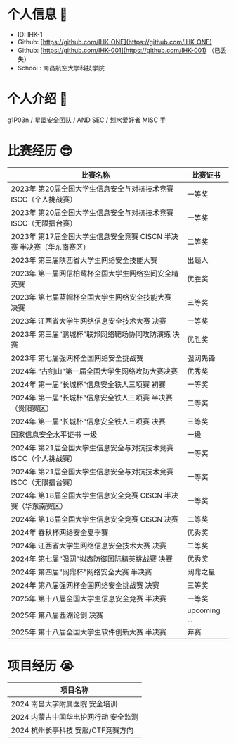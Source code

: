 # 个人信息 👋
+ ID: IHK-1
+ Github: [https://github.com/IHK-ONE](https://github.com/IHK-ONE)
+ Github: [https://github.com/IHK-001](https://github.com/IHK-001) （已丢失）
+ School : 南昌航空大学科技学院

# 个人介绍 🧐
g1P03n / 星盟安全团队 / AND SEC / 划水爱好者 MISC 手

# 比赛经历 😎
| 比赛名称 | 比赛证书 |
| --- | --- |
| 2023年 第20届全国大学生信息安全与对抗技术竞赛 ISCC（个人挑战赛） | 一等奖 |
| 2023年 第20届全国大学生信息安全与对抗技术竞赛 ISCC（无限擂台赛） | 一等奖 |
| 2023年 第17届全国大学生信息安全竞赛 CISCN 半决赛 半决赛（华东南赛区） | 二等奖 |
| 2023年 第三届陕西省大学生网络安全技能大赛 | 出题人 |
| 2023年 第一届网信柏鹭杯全国大学生网络空间安全精英赛 | 优胜奖 |
| 2023年 第七届蓝帽杯全国大学生网络安全技能大赛 决赛 | 三等奖 |
| 2023年 江西省大学生网络信息安全技术大赛 决赛 | 一等奖 |
| 2023年 第三届“鹏城杯”联邦网络靶场协同攻防演练 决赛 | 优胜奖 |
| 2023年 第七届强网杯全国网络安全挑战赛 | 强网先锋 |
| 2024年 “古剑山”第一届全国大学生网络攻防大赛决赛 | 优秀奖 |
| 2024年 第一届“长城杯”信息安全铁人三项赛 初赛 | 一等奖 |
| 2024年 第一届“长城杯”信息安全铁人三项赛 半决赛（贵阳赛区） | 二等奖 |
| 2024年 第一届“长城杯”信息安全铁人三项赛 决赛 | 三等奖 |
| 国家信息安全水平证书 一级 | 一级 |
| 2024年 第21届全国大学生信息安全与对抗技术竞赛 ISCC（个人挑战赛） | 一等奖 |
| 2024年 第21届全国大学生信息安全与对抗技术竞赛 ISCC（无限擂台赛） | 一等奖 |
| 2024年 第18届全国大学生信息安全竞赛 CISCN 半决赛（华东南赛区） | 一等奖 |
| 2024年 第18届全国大学生信息安全竞赛 CISCN 决赛 | 二等奖 |
| 2024年 春秋杯网络安全夏季赛 | 优秀奖 |
| 2024年 江西省大学生网络信息安全技术大赛 决赛 | 二等奖 |
| 2024年 第七届“强网”拟态防御国际精英挑战赛 决赛 | 优秀奖 |
| 2024年 第四届"网鼎杯"网络安全大赛 半决赛 | 网鼎之星 |
| 2024年 第八届强网杯全国网络安全挑战赛 决赛 | 三等奖 |
| 2025年 第十八届全国大学生信息安全竞赛 半决赛 | 一等奖 |
| 2025年 第八届西湖论剑 决赛 | upcoming ... |
| 2025年 第十八届全国大学生软件创新大赛 半决赛 | 弃赛 |


# 项目经历 😭
| 项目名称 |
| --- |
| 2024 南昌大学附属医院 安全培训 |
| 2024 内蒙古中国华电护网行动 安全监测 |
| 2024 杭州长亭科技 安服/CTF竞赛方向 |



